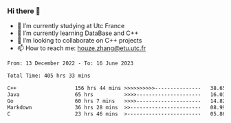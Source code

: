 ### Hi there 👋
- 🔭 I’m currently studying at Utc France
- 🌱 I’m currently learning DataBase and C++
- 👯 I’m looking to collaborate on C++ projects
- 📫 How to reach me: houze.zhang@etu.utc.fr

<!--START_SECTION:waka-->

```txt
From: 13 December 2022 - To: 16 June 2023

Total Time: 405 hrs 33 mins

C++                   156 hrs 44 mins >>>>>>>>>>---------------   38.65 %
Java                  65 hrs          >>>>---------------------   16.03 %
Go                    60 hrs 7 mins   >>>>---------------------   14.82 %
Markdown              36 hrs 28 mins  >>-----------------------   08.99 %
C                     23 hrs 46 mins  >------------------------   05.86 %
```

<!--END_SECTION:waka-->
